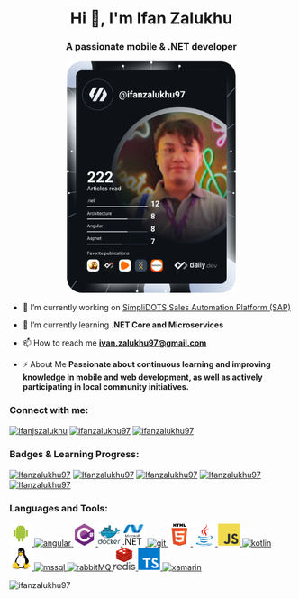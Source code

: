<h1 align="center">Hi 👋, I'm Ifan Zalukhu</h1>
<h3 align="center">A passionate mobile & .NET developer</h3>

<div align="center">
  <a href="https://app.daily.dev/ifanzalukhu97"><img src="https://github.com/ifanzalukhu97/ifanzalukhu97/blob/main/devcard.svg" width="300" alt="Ifan Zalukhu's Dev Card"/></a>
</div>

- 🔭 I’m currently working on [SimpliDOTS Sales Automation Platform (SAP)](https://app.simplidots.co.id)

- 🌱 I’m currently learning **.NET Core and Microservices**

- 📫 How to reach me **ivan.zalukhu97@gmail.com**

- ⚡ About Me **Passionate about continuous learning and improving knowledge in mobile and web development, as well as actively participating in local community initiatives.**

<h3 align="left">Connect with me:</h3>
<p align="left">
<a href="https://linkedin.com/in/ifanjszalukhu" target="blank"><img align="center" src="https://raw.githubusercontent.com/rahuldkjain/github-profile-readme-generator/master/src/images/icons/Social/linked-in-alt.svg" alt="ifanjszalukhu" height="30" width="40" /></a>
<a href="https://dev.to/ifanzalukhu97" target="blank"><img align="center" src="https://raw.githubusercontent.com/rahuldkjain/github-profile-readme-generator/master/src/images/icons/Social/devto.svg" alt="ifanzalukhu97" height="30" width="40" /></a>
<a href="https://www.hackerrank.com/ifanzalukhu97" target="blank"><img align="center" src="https://raw.githubusercontent.com/rahuldkjain/github-profile-readme-generator/master/src/images/icons/Social/hackerrank.svg" alt="ifanzalukhu97" height="30" width="40" /></a>
</p>

<h3 align="left">Badges & Learning Progress:</h3>
<p align="left">
<a href="https://www.dicoding.com/users/ifanzalukhu97/academies" target="blank"><img align="center" src="https://avatars.githubusercontent.com/u/22091590" alt="Ifanzalukhu97" height="40" width="40" /></a>
<a href="https://sekolahkoding.com/user/IfanZalukhu" target="blank"><img align="center" src="https://sekolahkoding.com/img/logo.png" alt="Ifanzalukhu97" height="40" width="40" /></a>
<a href="https://learn.microsoft.com/en-us/users/ifanzalukhu97" target="blank"><img align="center" src="https://programadoresbrasil.com.br/wp-content/uploads/2020/02/600_457800293.png" alt="Ifanzalukhu97" height="30" width="60" /></a>
<a href="https://g.dev/Ifanzalukhu97" target="blank"><img align="center" src="https://seeklogo.com/images/G/google-developers-logo-3FB15D7DCE-seeklogo.com.png" alt="Ifanzalukhu97" height="30" width="40" /></a>
<a href="https://www.cloudskillsboost.google/public_profiles/ed12b36a-c4cb-466b-bfb8-83f5fd0b74d1" target="blank"><img align="center" src="https://gg4l.com/wp-content/uploads/images/catalog/Qwiklabs.png" alt="Ifanzalukhu97" height="40" width="40" /></a>
</p>

<h3 align="left">Languages and Tools:</h3>
<p align="left"> <a href="https://developer.android.com" target="_blank" rel="noreferrer"> <img src="https://raw.githubusercontent.com/devicons/devicon/master/icons/android/android-original-wordmark.svg" alt="android" width="40" height="40"/> </a> <a href="https://angular.io" target="_blank" rel="noreferrer"> <img src="https://angular.io/assets/images/logos/angular/angular.svg" alt="angular" width="40" height="40"/> </a> <a href="https://www.w3schools.com/cs/" target="_blank" rel="noreferrer"> <img src="https://raw.githubusercontent.com/devicons/devicon/master/icons/csharp/csharp-original.svg" alt="csharp" width="40" height="40"/> </a> <a href="https://www.docker.com/" target="_blank" rel="noreferrer"> <img src="https://raw.githubusercontent.com/devicons/devicon/master/icons/docker/docker-original-wordmark.svg" alt="docker" width="40" height="40"/> </a> <a href="https://dotnet.microsoft.com/" target="_blank" rel="noreferrer"> <img src="https://raw.githubusercontent.com/devicons/devicon/master/icons/dot-net/dot-net-original-wordmark.svg" alt="dotnet" width="40" height="40"/> </a> <a href="https://git-scm.com/" target="_blank" rel="noreferrer"> <img src="https://www.vectorlogo.zone/logos/git-scm/git-scm-icon.svg" alt="git" width="40" height="40"/> </a> <a href="https://www.w3.org/html/" target="_blank" rel="noreferrer"> <img src="https://raw.githubusercontent.com/devicons/devicon/master/icons/html5/html5-original-wordmark.svg" alt="html5" width="40" height="40"/> </a> <a href="https://www.java.com" target="_blank" rel="noreferrer"> <img src="https://raw.githubusercontent.com/devicons/devicon/master/icons/java/java-original.svg" alt="java" width="40" height="40"/> </a> <a href="https://developer.mozilla.org/en-US/docs/Web/JavaScript" target="_blank" rel="noreferrer"> <img src="https://raw.githubusercontent.com/devicons/devicon/master/icons/javascript/javascript-original.svg" alt="javascript" width="40" height="40"/> </a> <a href="https://kotlinlang.org" target="_blank" rel="noreferrer"> <img src="https://www.vectorlogo.zone/logos/kotlinlang/kotlinlang-icon.svg" alt="kotlin" width="40" height="40"/> </a> <a href="https://www.linux.org/" target="_blank" rel="noreferrer"> <img src="https://raw.githubusercontent.com/devicons/devicon/master/icons/linux/linux-original.svg" alt="linux" width="40" height="40"/> </a> <a href="https://www.microsoft.com/en-us/sql-server" target="_blank" rel="noreferrer"> <img src="https://www.svgrepo.com/show/303229/microsoft-sql-server-logo.svg" alt="mssql" width="40" height="40"/> </a> <a href="https://www.rabbitmq.com" target="_blank" rel="noreferrer"> <img src="https://www.vectorlogo.zone/logos/rabbitmq/rabbitmq-icon.svg" alt="rabbitMQ" width="40" height="40"/> </a> <a href="https://redis.io" target="_blank" rel="noreferrer"> <img src="https://raw.githubusercontent.com/devicons/devicon/master/icons/redis/redis-original-wordmark.svg" alt="redis" width="40" height="40"/> </a> <a href="https://www.typescriptlang.org/" target="_blank" rel="noreferrer"> <img src="https://raw.githubusercontent.com/devicons/devicon/master/icons/typescript/typescript-original.svg" alt="typescript" width="40" height="40"/> </a> <a href="https://dotnet.microsoft.com/apps/xamarin" target="_blank" rel="noreferrer"> <img src="https://raw.githubusercontent.com/detain/svg-logos/780f25886640cef088af994181646db2f6b1a3f8/svg/xamarin.svg" alt="xamarin" width="40" height="40"/> </a> </p>

<p><img align="center" src="https://github-readme-stats.vercel.app/api/top-langs?username=ifanzalukhu97&show_icons=true&locale=en&layout=compact" alt="ifanzalukhu97" /></p>
